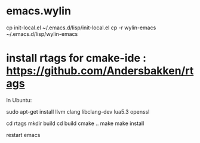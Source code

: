 # emacs.wylin

cp init-local.el ~/.emacs.d/lisp/init-local.el
cp -r wylin-emacs ~/.emacs.d/lisp/wylin-emacs


# install rtags for cmake-ide : https://github.com/Andersbakken/rtags

In Ubuntu:

sudo apt-get install llvm clang libclang-dev lua5.3 openssl

cd rtags
mkdir build
cd build
cmake ..
make
make install


restart emacs 
